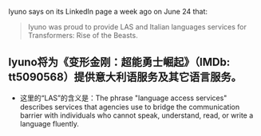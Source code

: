 Iyuno says on its LinkedIn page a week ago on June 24 that:
> Iyuno was proud to provide LAS and Italian languages services for Transformers: Rise of the Beasts.  

Iyuno将为《变形金刚：超能勇士崛起》（IMDb: tt5090568）提供意大利语服务及其它语言服务。
---
* 这里的“LAS”的含义是：The phrase "language access services" describes services that agencies use to bridge the communication barrier with individuals who cannot speak, understand, read, or write a language fluently.


